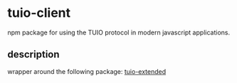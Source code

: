 # tuio-client
npm package for using the TUIO protocol in modern javascript applications.

## description
wrapper around the following package:
[tuio-extended](https://github.com/nomve/Tuio.js)
